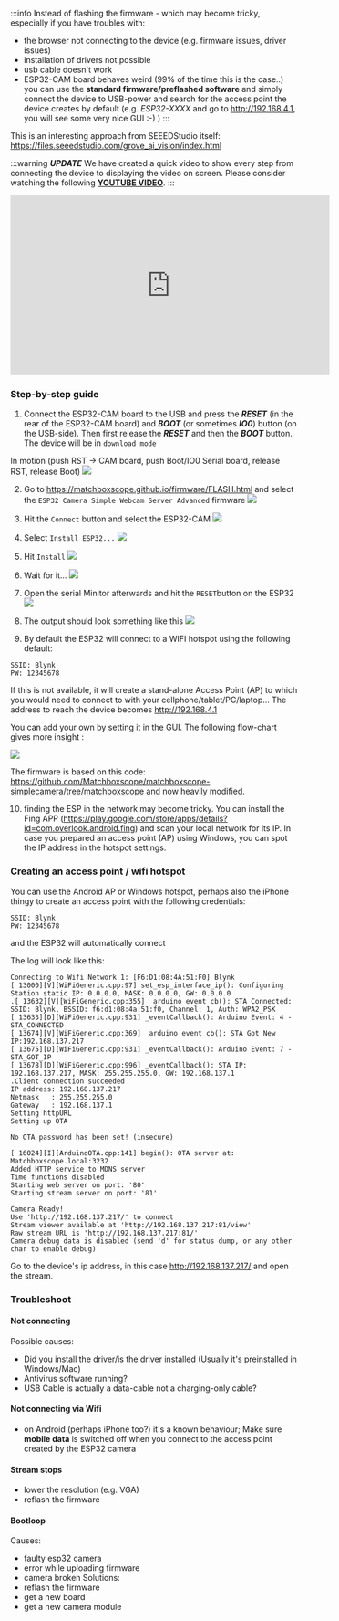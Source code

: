 
:::info
Instead of flashing the firmware - which may become tricky, especially if you have troubles with:
- the browser not connecting to the device (e.g. firmware issues, driver issues)
- installation of drivers not possible
- usb cable doesn't work
- ESP32-CAM board behaves weird (99% of the time this is the case..)
you can use the **standard firmware/preflashed software** and simply connect the device to USB-power and search for the access point the device creates by default (e.g. *ESP32-XXXX* and go to http://192.168.4.1, you will see some very nice GUI :-) )
:::

This is an interesting approach from SEEEDStudio itself: https://files.seeedstudio.com/grove_ai_vision/index.html



:::warning
***UPDATE*** We have created a quick video to show every step from connecting the device to displaying the video on screen. Please consider watching the following [**YOUTUBE VIDEO**](https://youtu.be/ji-f1ymRpAs).
:::
<iframe width="560" height="315" src="https://www.youtube.com/embed/ji-f1ymRpAs" title="YouTube video player" frameborder="0" allow="accelerometer; autoplay; clipboard-write; encrypted-media; gyroscope; picture-in-picture; web-share" allowfullscreen></iframe>



### Step-by-step guide

1. Connect the ESP32-CAM board to the USB and press the ***RESET*** (in the rear of the ESP32-CAM board) and ***BOOT*** (or sometimes ***IO0***) button (on the USB-side). Then first release the ***RESET*** and then the ***BOOT*** button. The device will be in `download mode`

In motion (push RST -> CAM board, push Boot/IO0 Serial board, release RST, release Boot)
![](../Variants/IMAGES/injectionmold/VID_20230519_114908.gif)

2. Go to https://matchboxscope.github.io/firmware/FLASH.html and select the `ESP32 Camera Simple Webcam Server Advanced` firmware
![](../Variants/IMAGES/injectionmold/matchboxscope_injectionmolding5.jpg)

3. Hit the `Connect` button and select the ESP32-CAM
![](../Variants/IMAGES/injectionmold/matchboxscope_injectionmolding6.jpg)

4. Select `Install ESP32...`
![](../Variants/IMAGES/injectionmold/matchboxscope_injectionmolding7.jpg)

5. Hit `Install`
![](../Variants/IMAGES/injectionmold/matchboxscope_injectionmolding8.jpg)

6. Wait for it...
![](../Variants/IMAGES/injectionmold/matchboxscope_injectionmolding9.jpg)

7. Open the serial Minitor afterwards and hit the ```RESET```button on the ESP32
![](../Variants/IMAGES/injectionmold/matchboxscope_injectionmolding10.jpg)

8. The output should look something like this
![](../Variants/IMAGES/injectionmold/matchboxscope_injectionmolding13.jpg)

9. By default the ESP32 will connect to a WIFI hotspot using the following default:

```
SSID: Blynk
PW: 12345678
```

If this is not available, it will create a stand-alone Access Point (AP) to which you would need to connect to with your cellphone/tablet/PC/laptop... The address to reach the device becomes http://192.168.4.1

You can add your own by setting it in the GUI. The following flow-chart gives more insight :

![](../Variants/IMAGES/injectionmold/flowchartwifi.png)


The firmware is based on this code: https://github.com/Matchboxscope/matchboxscope-simplecamera/tree/matchboxscope and now heavily modified.


10. finding the ESP in the network may become tricky. You can install the Fing APP (https://play.google.com/store/apps/details?id=com.overlook.android.fing) and scan your local network for its IP. In case you prepared an access point (AP) using Windows, you can spot the IP address in the hotspot  settings.

### Creating an access point / wifi hotspot

You can use the Android AP or Windows hotspot, perhaps also the iPhone thingy to create an access point with the following credentials:
```
SSID: Blynk
PW: 12345678
```
and the ESP32 will automatically connect

The log will look like this:

```
Connecting to Wifi Network 1: [F6:D1:08:4A:51:F0] Blynk
[ 13000][V][WiFiGeneric.cpp:97] set_esp_interface_ip(): Configuring Station static IP: 0.0.0.0, MASK: 0.0.0.0, GW: 0.0.0.0
.[ 13632][V][WiFiGeneric.cpp:355] _arduino_event_cb(): STA Connected: SSID: Blynk, BSSID: f6:d1:08:4a:51:f0, Channel: 1, Auth: WPA2_PSK
[ 13633][D][WiFiGeneric.cpp:931] _eventCallback(): Arduino Event: 4 - STA_CONNECTED
[ 13674][V][WiFiGeneric.cpp:369] _arduino_event_cb(): STA Got New IP:192.168.137.217
[ 13675][D][WiFiGeneric.cpp:931] _eventCallback(): Arduino Event: 7 - STA_GOT_IP
[ 13678][D][WiFiGeneric.cpp:996] _eventCallback(): STA IP: 192.168.137.217, MASK: 255.255.255.0, GW: 192.168.137.1
.Client connection succeeded
IP address: 192.168.137.217
Netmask   : 255.255.255.0
Gateway   : 192.168.137.1
Setting httpURL
Setting up OTA

No OTA password has been set! (insecure)

[ 16024][I][ArduinoOTA.cpp:141] begin(): OTA server at: Matchboxscope.local:3232
Added HTTP service to MDNS server
Time functions disabled
Starting web server on port: '80'
Starting stream server on port: '81'

Camera Ready!
Use 'http://192.168.137.217/' to connect
Stream viewer available at 'http://192.168.137.217:81/view'
Raw stream URL is 'http://192.168.137.217:81/'
Camera debug data is disabled (send 'd' for status dump, or any other char to enable debug)
```

Go to the device's ip address, in this case  http://192.168.137.217/ and open the stream.
### Troubleshoot

#### Not connecting
Possible causes:
- Did you install the driver/is the driver installed (Usually it's preinstalled in Windows/Mac)
- Antivirus software running?
- USB Cable is actually a data-cable not a charging-only cable?

#### Not connecting via Wifi
- on Android (perhaps iPhone too?) it's a known behaviour; Make sure **mobile data** is switched off when you connect to the access point created by the ESP32 camera

#### Stream stops
- lower the resolution (e.g. VGA)
- reflash the firmware

#### Bootloop
Causes:
- faulty esp32 camera
- error while uploading firmware
- camera broken
Solutions:
- reflash the firmware
- get a new board
- get a new camera module
